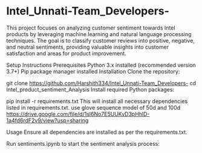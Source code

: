 # Intel_Unnati-Team_Developers-
This project focuses on analyzing customer sentiment towards Intel products by leveraging machine learning and natural language processing techniques. The goal is to classify customer reviews into positive, negative, and neutral sentiments, providing valuable insights into customer satisfaction and areas for product improvement.

Setup Instructions
Prerequisites
Python 3.x installed (recommended version 3.7+)
Pip package manager installed
Installation
Clone the repository:

git clone https://github.com/Harshith334/Intel_Unnati-Team_Developers-
cd Intel_product_sentiment_Analysis
Install required Python packages:

pip install -r requirements.txt
This will install all necessary dependencies listed in requirements.txt.
use glove sequence model of 50d and 100d
https://drive.google.com/file/d/1sl6No7E5UUKvD3pHhlD-1a4fd6rdF2v9/view?usp=sharing

Usage
Ensure all dependencies are installed as per the requirements.txt.

Run sentiments.ipynb to start the sentiment analysis process:
